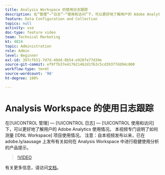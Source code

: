 ```yaml
---
title: Analysis Workspace 的使用日志跟踪
description: 在“管理”—“日志”—“使用和访问”下，可以更好地了解用户的 Adobe Analytics 使用情况。 本视频专门说明了如何测量 Workspace 项目使用情况。
feature: Data Configuration and Collection
topics: null
activity: use
doc-type: feature video
team: Technical Marketing
kt: 4024
topic: Administration
role: Admin
level: Beginner
exl-id: 397cfb51-7d7d-49dd-8b54-e928fe77d39e
source-git-commit: ef9ffb37e417621462d1f63c5cd39377dd94c800
workflow-type: tm+mt
source-wordcount: '98'
ht-degree: 100%

---
```


# Analysis Workspace 的使用日志跟踪

在[!UICONTROL 管理] — [!UICONTROL 日志] — [!UICONTROL 使用和访问]下，可以更好地了解用户的 Adobe Analytics 使用情况。 本视频专门说明了如何测量 [!DNL Workspace] 项目使用情况。 注意：自本视频发布以来，已在 adobe.ly/aausage 上发布有关如何在 Analysis Workspace 中进行稳健使用分析的产品提示。

>[!VIDEO](https://video.tv.adobe.com/v/29768/?quality=12)

有关更多信息，请访问[文档](https://experienceleague.adobe.com/docs/analytics/admin/admin-tools/logs.html?lang=zh-Hans)。
